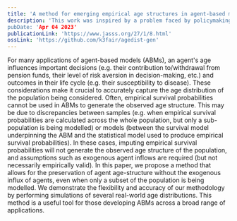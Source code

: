 ```yaml
---
title: 'A method for emerging empirical age structures in agent-based models with exogenous survival probabilities'
description: 'This work was inspired by a problem faced by policymaking users of agent-based models: how to generate the empirical age distribution in a model with a constant steady-state population. Traditional methods such as survival probability imputation do not work because the assumed statistical model used to estimate those probabilities differs from the agent-based one. Here, we develop a methodology to estimate the correct survival probabilities and generate a large variety of age distributions.
pubDate: 'Apr 04 2023'
publicationLink: 'https://www.jasss.org/27/1/8.html'
ossLink: 'https://github.com/k3fair/agedist-gen'
---
```


For many applications of agent-based models (ABMs), an agent's age influences important decisions (e.g. their contribution to/withdrawal from pension funds, their level of risk aversion in decision-making, etc.) and outcomes in their life cycle (e.g. their susceptibility to disease). These considerations make it crucial to accurately capture the age distribution of the population being considered. Often, empirical survival probabilities cannot be used in ABMs to generate the observed age structure. This may be due to discrepancies between samples (e.g. when empirical survival probabilities are calculated across the whole population, but only a sub-population is being modelled) or models (between the survival model underpinning the ABM and the statistical model used to produce empirical survival probabilities). In these cases, imputing empirical survival probabilities will not generate the observed age structure of the population, and assumptions such as exogenous agent inflows are required (but not necessarily empirically valid). In this paper, we propose a method that allows for the preservation of agent age-structure without the exogenous influx of agents, even when only a subset of the population is being modelled. We demonstrate the flexibility and accuracy of our methodology by performing simulations of several real-world age distributions. This method is a useful tool for those developing ABMs across a broad range of applications. 
